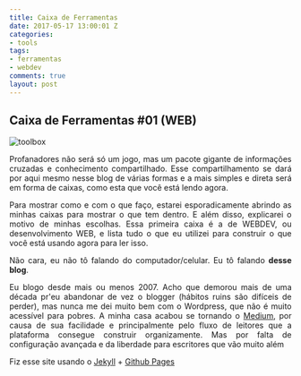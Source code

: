 ```yaml
---
title: Caixa de Ferramentas
date: 2017-05-17 13:00:01 Z
categories:
- tools
tags:
- ferramentas
- webdev
comments: true
layout: post
---
```


## Caixa de Ferramentas #01 (WEB)
<div align="justify">
<img title="Caixa de Ferramentas" src="http://www.pngmart.com/files/3/Toolbox-PNG-Picture.png" alt="toolbox" align="center" />

Profanadores não será só um jogo, mas um pacote gigante de informações cruzadas e conhecimento compartilhado. Esse compartilhamento se dará por aqui mesmo nesse blog de várias formas e a mais simples e direta será em forma de caixas, como esta que você está lendo agora.

Para mostrar como e com o que faço, estarei esporadicamente abrindo as minhas caixas para mostrar o que tem dentro. E além disso, explicarei o motivo de minhas escolhas. Essa primeira caixa é a de WEBDEV, ou desenvolvimento WEB, e lista tudo o que eu utilizei para construir o que você está usando agora para ler isso.

Não cara, eu não tô falando do computador/celular. Eu tô falando <strong>desse blog</strong>.

Eu blogo desde mais ou menos 2007. Acho que demorou mais de uma década pr'eu abandonar de vez o blogger (hábitos ruins são difíceis de perder), mas nunca me dei muito bem com o Wordpress, que não é muito acessível para pobres. A minha casa acabou se tornando o <a href="https://medium.com/macalango/" title= "Macalango Medium" target="_blank">Medium</a>, por causa de sua facilidade e principalmente pelo fluxo de leitores que a plataforma consegue construir organizamente. Mas por falta de configuração avançada e da liberdade para escritores que vão muito além 

Fiz esse site usando o [Jekyll](https://jekyllrb.com/) + [Github Pages](https://pages.github.com/)
